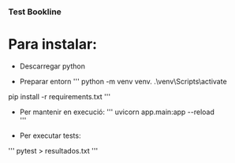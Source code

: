 ### Test Bookline

# Para instalar:

- Descarregar python

- Preparar entorn
'''
python -m venv venv.
.\venv\Scripts\activate

pip install -r requirements.txt
'''

- Per mantenir en execució:
  '''
uvicorn app.main:app --reload  
'''

- Per executar tests:

'''
    pytest > resultados.txt
'''


